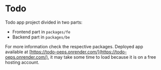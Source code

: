# Todo

Todo app project divided in two parts:

- Frontend part in `packages/fe`
- Backend part in `packages/be`

For more information check the respective packages. Deployed app available at [https://todo-oeps.onrender.com/](https://todo-oeps.onrender.com/), it may take some time to load because it is on a free hosting account.
